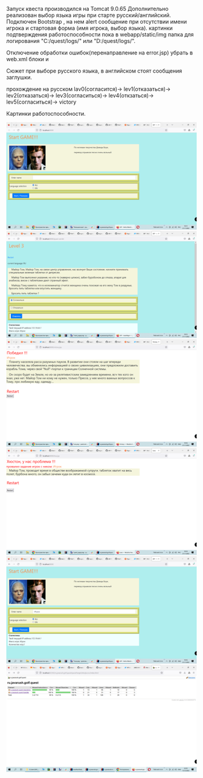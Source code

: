 Запуск квеста производился на Tomcat 9.0.65
Дополнительно реализован выбор языка игры при старте русский/английский.
Подключен Bootstrap , на нем alert сообщение при отсутствии имени игрока
и стартовая форма (имя игрока, выбор языка).
картинки подтверждения работоспособности пока в webapp/static/img
папка для логирования "C:/quest/logs/" или "D:/quest/logs/".

Отключение обработки ошибок(перенаправление на error.jsp) убрать в web.xml 
блоки  <!-- error-code related error pages --> и <!-- exception-type related error pages -->

Сюжет при выборе русского языка, в английском стоят сообщения заглушки.

прохождение на русском lav0(согласится)-> lev1(отказаться)-> lev2(отказаться)-> lev3(согласиться)-> lev4(откзаться)-> 
lev5(согласиться)-> victory

Картинки работоспособности.


![Image alt](https://github.com/sfill70/ru.javarush.golf.quest/raw/master/src/main/webapp/static/img/start_page.png)
![Image alt](https://github.com/sfill70/ru.javarush.golf.quest/raw/master/src/main/webapp/static/img/quest_page.png)
![Image alt](https://github.com/sfill70/ru.javarush.golf.quest/raw/master/src/main/webapp/static/img/victory_page.png)
![Image alt](https://github.com/sfill70/ru.javarush.golf.quest/raw/master/src/main/webapp/static/img/loss.png)
![Image alt](https://github.com/sfill70/ru.javarush.golf.quest/raw/master/src/main/webapp/static/img/after_restart_page.png)
![Image alt](https://github.com/sfill70/ru.javarush.golf.quest/raw/master/src/main/webapp/static/img/jacoco.png)



